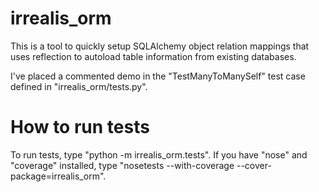irrealis_orm
============

This is a tool to quickly setup SQLAlchemy object relation mappings that uses
reflection to autoload table information from existing databases.


I've placed a commented demo in the "TestManyToManySelf" test case defined in
"irrealis_orm/tests.py".


How to run tests
================

To run tests, type "python -m irrealis_orm.tests".  If you have "nose" and
"coverage" installed, type "nosetests --with-coverage --cover-package=irrealis_orm".
